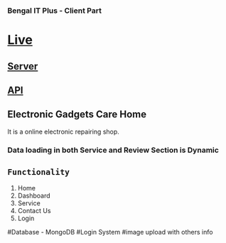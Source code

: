 ### Bengal IT Plus - Client Part
# [Live](https://bengal-it-plus.web.app/)
## [Server](https://github.com/sunjid-git/bengal-it-plus-server)
## [API](https://evening-woodland-61193.herokuapp.com/events)

## Electronic Gadgets Care Home
It is a online electronic repairing shop.

### Data loading in both Service and Review Section is Dynamic

## `Functionality`
1. Home
2. Dashboard
3. Service
4. Contact Us
5. Login

#Database - MongoDB #Login System #image upload with others info


